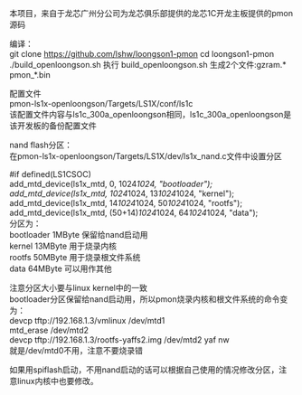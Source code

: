 本项目，来自于龙芯广州分公司为龙芯俱乐部提供的龙芯1C开龙主板提供的pmon源码  
  
编译：  
 git clone https://github.com/lshw/loongson1-pmon
 cd loongson1-pmon
 ./build_openloongson.sh
 执行 build_openloongson.sh 生成2个文件:gzram.* pmon_*.bin 
  
配置文件  
 pmon-ls1x-openloongson/Targets/LS1X/conf/ls1c  
 该配置文件内容与ls1c_300a_openloongson相同，ls1c_300a_openloongson是该开发板的备份配置文件  
  
nand flash分区：  
  在pmon-ls1x-openloongson/Targets/LS1X/dev/ls1x_nand.c文件中设置分区  
  
  #if defined(LS1CSOC)  
	add_mtd_device(ls1x_mtd, 0, 1024*1024, "bootloader");  
	add_mtd_device(ls1x_mtd, 1024*1024, 13*1024*1024, "kernel");  
	add_mtd_device(ls1x_mtd, 14*1024*1024, 50*1024*1024, "rootfs");  
	add_mtd_device(ls1x_mtd, (50+14)*1024*1024, 64*1024*1024, "data");  
  分区为：  
  bootloader 1MByte  保留给nand启动用  
  kernel 13MByte  用于烧录内核    
  rootfs 50MByte  用于烧录根文件系统  
  data 64MByte 可以用作其他  
  
  注意分区大小要与linux kernel中的一致  
  bootloader分区保留给nand启动用，所以pmon烧录内核和根文件系统的命令变为：  
  devcp tftp://192.168.1.3/vmlinux /dev/mtd1  
  mtd_erase /dev/mtd2  
  devcp tftp://192.168.1.3/rootfs-yaffs2.img /dev/mtd2 yaf nw  
  就是/dev/mtd0不用，注意不要烧录错  
  
  如果用spiflash启动，不用nand启动的话可以根据自己使用的情况修改分区，注意linux内核中也要修改。  
